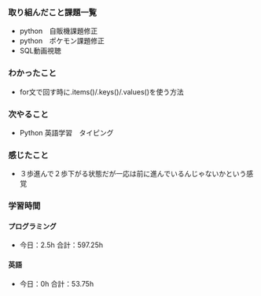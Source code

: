 ### 取り組んだこと課題一覧
- python　自販機課題修正
- python　ポケモン課題修正
- SQL動画視聴
### わかったこと
- for文で回す時に.items()/.keys()/.values()を使う方法
### 次やること
- Python  英語学習　タイピング
### 感じたこと
- ３歩進んで２歩下がる状態だが一応は前に進んでいるんじゃないかという感覚
### 学習時間
#### プログラミング
- 今日：2.5h 合計：597.25h
#### 英語
- 今日：0h 合計：53.75h